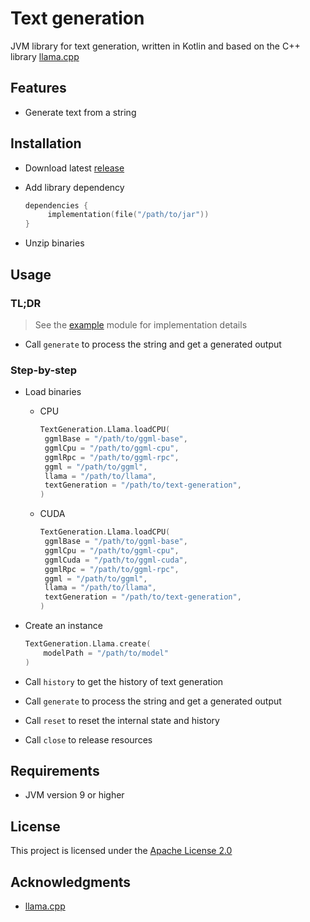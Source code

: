 # Text generation

JVM library for text generation, written in Kotlin and based on the C++
library [llama.cpp](https://github.com/ggml-org/llama.cpp)

## Features

- Generate text from a string

## Installation

- Download latest [release](https://github.com/numq/text-generation/releases)

- Add library dependency
   ```kotlin
   dependencies {
        implementation(file("/path/to/jar"))
   }
   ```

- Unzip binaries

## Usage

### TL;DR

> See the [example](example) module for implementation details

- Call `generate` to process the string and get a generated output

### Step-by-step

- Load binaries
    - CPU
       ```kotlin
       TextGeneration.Llama.loadCPU(
        ggmlBase = "/path/to/ggml-base", 
        ggmlCpu = "/path/to/ggml-cpu",
        ggmlRpc = "/path/to/ggml-rpc",
        ggml = "/path/to/ggml",
        llama = "/path/to/llama",
        textGeneration = "/path/to/text-generation",
      )
       ```
    - CUDA
       ```kotlin
       TextGeneration.Llama.loadCPU(
        ggmlBase = "/path/to/ggml-base", 
        ggmlCpu = "/path/to/ggml-cpu",
        ggmlCuda = "/path/to/ggml-cuda",
        ggmlRpc = "/path/to/ggml-rpc",
        ggml = "/path/to/ggml",
        llama = "/path/to/llama",
        textGeneration = "/path/to/text-generation",
      )
       ```

- Create an instance

  ```kotlin
  TextGeneration.Llama.create(
      modelPath = "/path/to/model"
  )
  ```

- Call `history` to get the history of text generation


- Call `generate` to process the string and get a generated output


- Call `reset` to reset the internal state and history


- Call `close` to release resources

## Requirements

- JVM version 9 or higher

## License

This project is licensed under the [Apache License 2.0](LICENSE)

## Acknowledgments

- [llama.cpp](https://github.com/ggml-org/llama.cpp)
